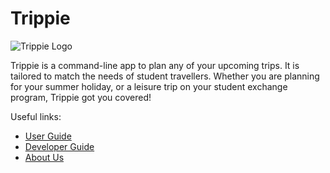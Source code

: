 # Trippie

![Trippie Logo](https://i.imgur.com/jSwGL7O.png)

Trippie is a command-line app to plan any of your upcoming trips. It is tailored to match the needs of student travellers. Whether you are planning for your summer holiday, or a leisure trip on your student exchange program, Trippie got you covered!

Useful links:
* [User Guide](UserGuide.md)
* [Developer Guide](DeveloperGuide.md)
* [About Us](AboutUs.md)
